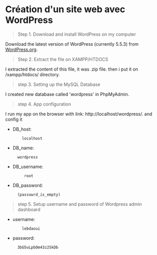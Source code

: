 # Création d'un site web avec WordPress


> Step 1. Download and install WordPress on my computer

   Download the latest version of WordPress (currently 5.5.3) from [WordPress.org](https://wordpress.org/download/).

> Step 2. Extract the file on XAMPP/HTDOCS

   I extracted the content of this file, it was .zip file.
   then i put it on /xampp/htdocs/ directory.

> step 3. Setting up the MySQL Database

   I created new database called 'wordpress' in PhpMyAdmin.


> step 4. App configuration 

   I run my app on the browser with link: http://localhost/wordpress/.
   and config it

 - DB_host:
 
           localhost
 - DB_name: 
 
         wordpress
- DB_username: 
  
           root   
 - DB_password: 

         (passowrd_is_empty)

> step 5. Setup username and password of Wordpress admin dashboard

 - username:
 
           lebdaoui
 - password: 
 
         3bG5uLpbOm43z2SkDb
